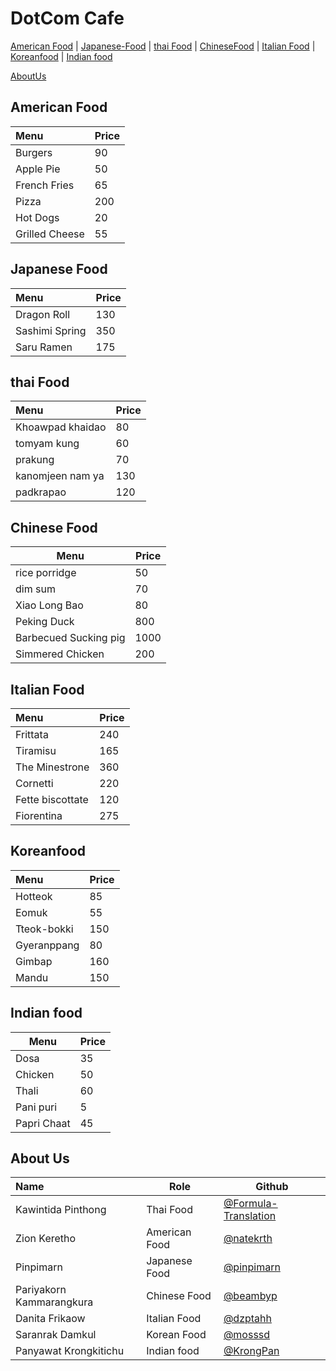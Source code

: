 # DotCom Cafe

[American Food](#American-Food) | [Japanese-Food](#Japanese-Food) | [thai Food](#thai-Food) |  [ChineseFood](#Chinese-Food) | [Italian Food](#Italian-Food) | [Koreanfood](#Koreanfood) | [Indian food](#Indian-food)

[AboutUs](#About-us)

## American Food

| Menu                     | Price    |
|:-------------------------|----------|
| Burgers                  | 90       |
| Apple Pie                | 50       |
| French Fries             | 65       |
| Pizza                    | 200      |
| Hot Dogs                 | 20       |
| Grilled Cheese           | 55       |

## Japanese Food

| Menu           | Price |
|:----------------|-------|
| Dragon Roll    | 130   |
| Sashimi Spring | 350   |
| Saru Ramen     | 175   |

## thai Food

| Menu                     | Price    |
|:-------------------------|----------|
| Khoawpad khaidao         | 80       |
| tomyam kung              | 60       |
| prakung                  | 70       |
| kanomjeen nam ya         | 130      |
| padkrapao                | 120      |

## Chinese Food

| Menu | Price |
|------|-------|
| rice porridge | 50 |
| dim sum | 70 |
| Xiao Long Bao | 80 |
| Peking Duck | 800 |
| Barbecued Sucking pig | 1000 |
| Simmered Chicken | 200 |

## Italian Food

| Menu             | Price |
|:-----------------|-------|
| Frittata         | 240   |
| Tiramisu         | 165   |
| The Minestrone   | 360   |
| Cornetti         | 220   |
| Fette biscottate | 120   |
| Fiorentina       | 275   |

## Koreanfood

| Menu            | Price |
|:----------------|----------|
| Hotteok         | 85   |
| Eomuk           | 55    |
| Tteok-bokki     | 150   |
| Gyeranppang     | 80    |
| Gimbap          | 160   |
| Mandu           | 150   |

## Indian food

| Menu | Price|
| ---- | ---- |
| Dosa | 35 |
| Chicken | 50 |
| Thali | 60 |
| Pani puri | 5 |
| Papri Chaat | 45 |

## About Us

| Name      | Role      | Github          |
|:----------|-----------|-----------------|
| Kawintida Pinthong | Thai Food | [@Formula-Translation](https://github.com/Formula-Translation) |
| Zion Keretho | American Food | [@natekrth](https://github.com/natekrth) |
| Pinpimarn | Japanese Food | [@pinpimarn](https://github.com/pinpimarn) |
| Pariyakorn Kammarangkura|Chinese Food | [@beambyp](https://github.com/beambyp)|
| Danita Frikaow | Italian Food | [@dzptahh](https://github.com/dzptahh) |
| Saranrak Damkul | Korean Food | [@mosssd](https://github.com/mosssd)|
| Panyawat Krongkitichu | Indian food | [@KrongPan](https://github.com/KrongPan) |